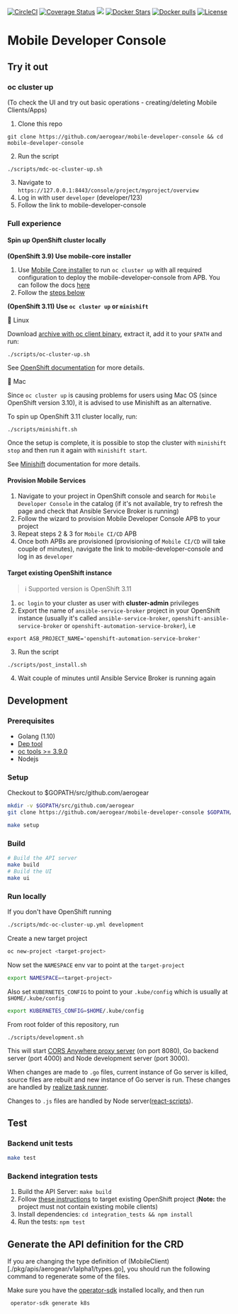 [![CircleCI](https://circleci.com/gh/aerogear/mobile-developer-console.svg?style=svg)](https://circleci.com/gh/aerogear/mobile-developer-console) [![Coverage Status](https://coveralls.io/repos/github/aerogear/mobile-developer-console/badge.svg?branch=master)](https://coveralls.io/github/aerogear/mobile-developer-console?branch=master)
[![](https://img.shields.io/docker/automated/jrottenberg/ffmpeg.svg)](https://hub.docker.com/r/aerogearcatalog/mobile-developer-console-apb/)
[![Docker Stars](https://img.shields.io/docker/stars/aerogearcatalog/mobile-developer-console-apb.svg?style=plastic)](https://registry.hub.docker.com/v2/repositories/aerogearcatalog/mobile-developer-console-apb/stars/count/)
[![Docker pulls](https://img.shields.io/docker/pulls/aerogearcatalog/mobile-developer-console-apb.svg?style=plastic)](https://registry.hub.docker.com/v2/repositories/aerogearcatalog/mobile-developer-console-apb/)
[![License](https://img.shields.io/:license-Apache2-blue.svg)](http://www.apache.org/licenses/LICENSE-2.0)

# Mobile Developer Console

## Try it out

### oc cluster up

(To check the UI and try out basic operations - creating/deleting Mobile Clients/Apps)

1. Clone this repo 

```
git clone https://github.com/aerogear/mobile-developer-console && cd mobile-developer-console
```
2. Run the script
```
./scripts/mdc-oc-cluster-up.sh
```
3. Navigate to `https://127.0.0.1:8443/console/project/myproject/overview`
4. Log in with user `developer` (developer/123)
5. Follow the link to mobile-developer-console

### Full experience

#### Spin up OpenShift cluster locally

**(OpenShift 3.9) Use mobile-core installer**

1. Use [Mobile Core installer](https://github.com/aerogear/mobile-core) to run `oc cluster up` with
all required configuration to deploy the mobile-developer-console from APB.
You can follow the docs [here](https://github.com/aerogear/mobile-core)
2. Follow the [steps below](#Provision-Mobile-Services)

**(OpenShift 3.11) Use `oc cluster up` or `minishift`**

:penguin: Linux

Download [archive with oc client binary](https://github.com/openshift/origin/releases/tag/v3.11.0), extract it, add it to your `$PATH` and run:

```
./scripts/oc-cluster-up.sh
```

See [OpenShift documentation](https://github.com/openshift/origin/blob/master/docs/cluster_up_down.md) for more details.

:apple: Mac

Since `oc cluster up` is causing problems for users using Mac OS (since OpenShift version 3.10), it is advised to use Minishift as an alternative.

To spin up OpenShift 3.11 cluster locally, run:

```
./scripts/minishift.sh
```

Once the setup is complete, it is possible to stop the cluster with `minishift stop` and then run it again with `minishift start`.

See [Minishift](https://docs.okd.io/latest/minishift/getting-started/index.html) documentation for more details.

#### Provision Mobile Services
1. Navigate to your project in OpenShift console and search for `Mobile Developer Console` in the catalog (if it's not available, try to refresh the page and check that Ansible Service Broker is running)
2. Follow the wizard to provision Mobile Developer Console APB to your project
3. Repeat steps 2 & 3 for `Mobile CI/CD` APB 
4. Once both APBs are provisioned (provisioning of `Mobile CI/CD` will take couple of minutes), navigate the link to mobile-developer-console and log in as `developer`

#### Target existing OpenShift instance

> :information_source: Supported version is OpenShift 3.11

1. `oc login` to your cluster as user with **cluster-admin** privileges
2. Export the name of `ansible-service-broker` project in your OpenShift instance (usually it's called `ansible-service-broker`, `openshift-ansible-service-broker` or `openshift-automation-service-broker`), i.e 
```
export ASB_PROJECT_NAME='openshift-automation-service-broker'
```
3. Run the script
```
./scripts/post_install.sh
```
4. Wait couple of minutes until Ansible Service Broker is running again

## Development

### Prerequisites

* Golang (1.10)
 * [Dep tool](https://golang.github.io/dep/docs/installation.html)
* [oc tools >= 3.9.0](https://github.com/openshift/origin/releases)
* Nodejs

### Setup

Checkout to $GOPATH/src/github.com/aerogear

```bash
mkdir -v $GOPATH/src/github.com/aerogear
git clone https://github.com/aerogear/mobile-developer-console $GOPATH/src/github.com/aerogear/mobile-developer-console
```

```bash
make setup
```

### Build

```bash
# Build the API server
make build
# Build the UI
make ui
```

### Run locally
If you don't have OpenShift running
```bash
./scripts/mdc-oc-cluster-up.yml development
```

Create a new target project
```bash
oc new-project <target-project>
```

Now set the `NAMESPACE` env var to point at the `target-project`
```bash
export NAMESPACE=<target-project>
```

Also set `KUBERNETES_CONFIG` to point to your `.kube/config` which is usually at `$HOME/.kube/config`
```bash
export KUBERNETES_CONFIG=$HOME/.kube/config
```

From root folder of this repository, run 
```
./scripts/development.sh
```
This will start [CORS Anywhere proxy server](https://www.npmjs.com/package/cors-anywhere) (on port 8080), Go backend server (port 4000) and Node development server (port 3000).

When changes are made to `.go` files, current instance of Go server is killed, source files are rebuilt and new instance of Go server is run.
These changes are handled by [realize task runner](https://github.com/oxequa/realize).

Changes to `.js` files are handled by Node server([react-scripts](https://github.com/facebook/create-react-app/blob/master/packages/react-scripts/template/README.md#npm-start)).

## Test

### Backend unit tests
```bash
make test
```

### Backend integration tests
1. Build the API Server: `make build`
2. Follow [these instructions](#Run-locally) to target existing OpenShift project (**Note:** the project must not contain existing mobile clients)
3. Install dependencies: `cd integration_tests && npm install`
4. Run the tests: `npm test`


## Generate the API definition for the CRD

If you are changing the type definition of (MobileClient)[./pkg/apis/aerogear/v1alpha1/types.go], you should run the following command to regenerate some of the files.

Make sure you have the [operator-sdk](https://github.com/operator-framework/operator-sdk) installed locally, and then run

```
 operator-sdk generate k8s
```